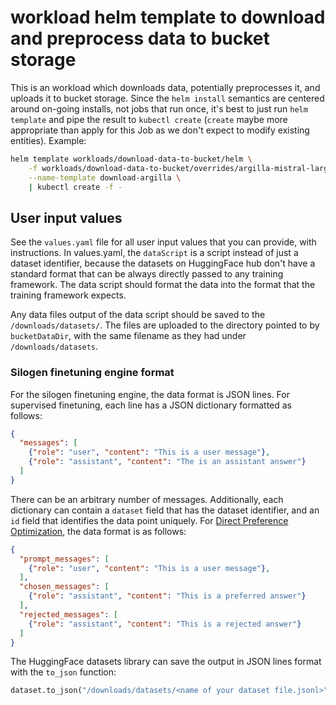 # workload helm template to download and preprocess data to bucket storage

This is an workload which downloads data, potentially preprocesses it, and uploads it to bucket storage.
Since the `helm install` semantics are centered around on-going installs, not jobs that run once,
it's best to just run `helm template` and pipe the result to `kubectl create` (`create` maybe more appropriate than apply for this Job as we don't expect to modify existing entities).
Example:
```bash
helm template workloads/download-data-to-bucket/helm \
    -f workloads/download-data-to-bucket/overrides/argilla-mistral-large-human-prompts.yaml \
    --name-template download-argilla \
    | kubectl create -f -
```

## User input values

See the `values.yaml` file for all user input values that you can provide, with instructions.
In values.yaml, the `dataScript` is a script instead of just a dataset identifier, because the datasets on HuggingFace hub don't have a standard format that can be always directly passed to any training framework.
The data script should format the data into the format that the training framework expects.

Any data files output of the data script should be saved to the `/downloads/datasets/`.
The files are uploaded to the directory pointed to by `bucketDataDir`, with the same filename as they had under `/downloads/datasets`.

### Silogen finetuning engine format
For the silogen finetuning engine, the data format is JSON lines.
For supervised finetuning, each line has a JSON dictionary formatted as follows:
```json
{
  "messages": [
    {"role": "user", "content": "This is a user message"},
    {"role": "assistant", "content": "The is an assistant answer"}
  ]
}
```
There can be an arbitrary number of messages. Additionally, each dictionary can contain a `dataset` field that has the dataset identifier, and an `id` field that identifies the data point uniquely.
For [Direct Preference Optimization](https://arxiv.org/pdf/2305.18290), the data format is as follows:
```json
{
  "prompt_messages": [
    {"role": "user", "content": "This is a user message"},
  ],
  "chosen_messages": [
    {"role": "assistant", "content": "This is a preferred answer"}
  ],
  "rejected_messages": [
    {"role": "assistant", "content": "This is a rejected answer"}
  ]
}
```

The HuggingFace datasets library can save the output in JSON lines format with the `to_json` function:
```python
dataset.to_json("/downloads/datasets/<name of your dataset file.jsonl>")
```


